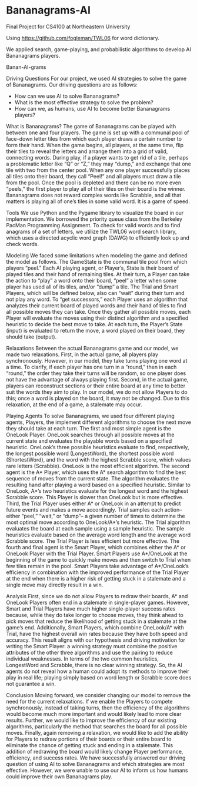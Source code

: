 # Bananagrams-AI
Final Project for CS4100 at Northeastern University

Using https://github.com/fogleman/TWL06 for word dictionary.

We applied search, game-playing, and probabilistic algorithms to develop AI Bananagrams players. 

Banan-AI-grams

Driving Questions
  For our project, we used AI strategies to solve the game of Bananagrams. Our driving questions are as follows: 
* How can we use AI to solve Bananagrams?
* What is the most effective strategy to solve the problem? 
* How can we, as humans, use AI to become better Bananagrams players? 

What is Bananagrams? 
	The game of Bananagrams can be played with between one and four players. The game is set up with a communal pool of face-down letter tiles from which each player draws a certain number to form their hand. When the game begins, all players, at the same time, flip their tiles to reveal the letters and arrange them into a grid of valid, connecting words. During play, if a player wants to get rid of a tile, perhaps a problematic letter like “Q” or “Z,” they may “dump,” and exchange that one tile with two from the center pool. When any one player successfully places all tiles onto their board, they call “Peel!” and all players must draw a tile from the pool. Once the pool is depleted and there can be no more even “peels,” the first player to play all of their tiles on their board is the winner. 
Bananagrams does not reward complex words like Scrabble, and all that matters is playing all of one’s tiles in some valid word. It is a game of speed. 

Tools 
	We use Python and the Pygame library to visualize the board in our implementation. We borrowed the priority queue class from the Berkeley PacMan Programming Assignment. To check for valid words and to find anagrams of a set of letters, we utilize the TWL06 word search library, which uses a directed acyclic word graph (DAWG) to efficiently look up and check words. 

Modeling 
  We faced some limitations when modeling the game and defined the model as follows. 
The GameState is the communal tile pool from which players “peel.” Each AI playing agent, or Player’s, State is their board of played tiles and their hand of remaining tiles. 
At their turn, a Player can take the action to “play” a word onto their board, “peel” a letter when some player has used all of its tiles, and/or “dump” a tile. The Trial and Smart Players, which will be defined below, also can “wait” during their turn and not play any word. 
To “get successors,” each Player uses an algorithm that analyzes their current board of played words and their hand of tiles to find all possible moves they can take. Once they gather all possible moves, each Player will evaluate the moves using their distinct algorithm and a specified heuristic to decide the best move to take. At each turn, the Player’s State (input) is evaluated to return the move, a word played on their board, they should take (output). 

Relaxations 
  Between the actual Bananagrams game and our model, we made two relaxations. 
  First, in the actual game, all players play synchronously. However, in our model, they take turns playing one word at a time. To clarify, if each player has one turn in a “round,” then in each “round,” the order they take their turns will be random, so one player does not have the advantage of always playing first. 
Second, in the actual game, players can reconstruct sections or their entire board at any time to better suit the words they aim to play. In our model, we do not allow Players to do this; once a word is played on the board, it may not be changed. Due to this relaxation, at the end of a game, a stalemate may occur. 

Playing Agents
	To solve Bananagrams, we used four different playing agents, Players, the implement different algorithms to choose the next move they should take at each turn. 
	The first and most simple agent is the OneLook Player. OneLook searches through all possible moves at the current state and evaluates the playable words based on a specified heuristic. OneLook’s three possible heuristics evaluate to find, respectively, the longest possible word (LongestWord), the shortest possible word (ShortestWord), and the word with the highest Scrabble score, which values rare letters (Scrabble). OneLook is the most efficient algorithm. 
	The second agent is the A* Player, which uses the A* search algorithm to find the best sequence of moves from the current state. The algorithm evaluates the resulting hand after playing a word based on a specified heuristic. Similar to OneLook, A*’s two heuristics evaluate for the longest word and the highest Scrabble score. This Player is slower than OneLook but is more effective. 
	Third, the Trial Player uses either A* or OneLook in an attempt to predict future events and makes a move accordingly. Trial samples each action– either “peel,” “wait,” or “dump”– a given number of times to determine the most optimal move according to OneLook/A*’s heuristic. The Trial algorithm evaluates the board at each sample using a sample heuristic. The sample heuristics evaluate based on the average word length and the average word Scrabble score. The Trial Player is less efficient but more effective. 
	The fourth and final agent is the Smart Player, which combines either the A* or OneLook Player with the Trial Player. Smart Players use A*/OneLook at the beginning of the game to quickly make moves and then switch to Trial when few tiles remain in the pool. Smart Players take advantage of A*/OneLook’s efficiency in combination with the improved performance of the Trial Player at the end when there is a higher risk of getting stuck in a stalemate and a single move may directly result in a win. 

Analysis 
	First, since we do not allow Players to redraw their boards, A* and OneLook Players often end in a stalemate in single-player games. However, Smart and Trial Players have much higher single-player success rates because, while they do take longer to choose moves, they think ahead to pick moves that reduce the likelihood of getting stuck in a stalemate at the game’s end. 
	Additionally, Smart Players, which combine OneLook/A* with Trial, have the highest overall win rates because they have both speed and accuracy. This result aligns with our hypothesis and driving motivation for writing the Smart Player: a winning strategy must combine the positive attributes of the other three algorithms and use the pairing to reduce individual weaknesses. 
	In terms of the two common heuristics, LongestWord and Scrabble, there is no clear winning strategy. So, the AI agents do not reveal how a human could adopt its methods to improve their play in real life; playing simply based on word length or Scrabble score does not guarantee a win. 

Conclusion
  Moving forward, we consider changing our model to remove the need for the current relaxations. If we enable the Players to compete synchronously, instead of taking turns, then the efficiency of the algorithms would become much more important and would likely lead to more clear results. Further, we would like to improve the efficiency of our existing algorithms, particularly the method that searches the board for all possible moves. Finally, again removing a relaxation, we would like to add the ability for Players to redraw portions of their boards or their entire board to eliminate the chance of getting stuck and ending in a stalemate. This addition of redrawing the board would likely change Player performance, efficiency, and success rates. 
We have successfully answered our driving question of using AI to solve Bananagrams and which strategies are most effective. However, we were unable to use our AI to inform us how humans could improve their own Bananagrams play. 
